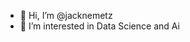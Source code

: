 - 👋 Hi, I’m @jacknemetz
- 👀 I’m interested in Data Science and Ai

<!---
jacknemetz/jacknemetz is a ✨ special ✨ repository because its `README.md` (this file) appears on your GitHub profile.
You can click the Preview link to take a look at your changes.
--->
